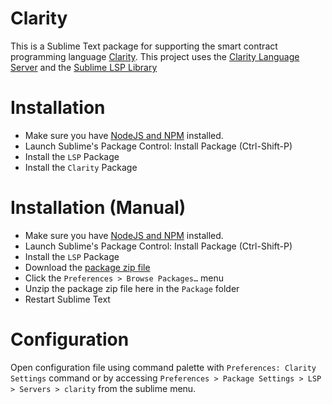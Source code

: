 # Clarity
This is a Sublime Text package for supporting the smart contract programming language [Clarity](https://docs.blockstack.org/core/smart/overview.html). 
This project uses the [Clarity Language Server](https://github.com/lgalabru/clarity-lsp) and the [Sublime LSP Library](https://github.com/sublimelsp/LSP)

# Installation
- Make sure you have [NodeJS and NPM](https://nodejs.org/) installed.
- Launch Sublime's Package Control: Install Package (Ctrl-Shift-P)
- Install the `LSP` Package
- Install the `Clarity` Package

# Installation (Manual)
- Make sure you have [NodeJS and NPM](https://nodejs.org/) installed.
- Launch Sublime's Package Control: Install Package (Ctrl-Shift-P)
- Install the `LSP` Package
- Download the [package zip file](https://github.com/dmitrytorba/clarity/archive/v0.1.1.zip)
- Click the `Preferences > Browse Packages…` menu
- Unzip the package zip file here in the `Package` folder
- Restart Sublime Text

# Configuration

Open configuration file using command palette with `Preferences: Clarity Settings` command or by accessing `Preferences > Package Settings > LSP > Servers > clarity` from the sublime menu.